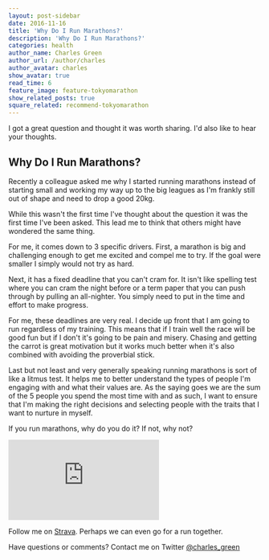 ```yaml
---
layout: post-sidebar
date: 2016-11-16
title: 'Why Do I Run Marathons?'
description: 'Why Do I Run Marathons?'
categories: health
author_name: Charles Green
author_url: /author/charles
author_avatar: charles
show_avatar: true
read_time: 6
feature_image: feature-tokyomarathon
show_related_posts: true
square_related: recommend-tokyomarathon
---
```


I got a great question and thought it was worth sharing. I'd also like to hear your thoughts.

## Why Do I Run Marathons?

Recently a colleague asked me why I started running marathons instead of starting small and working my way up to the big leagues as I'm frankly still out of shape and need to drop a good 20kg.

While this wasn't the first time I've thought about the question it was the first time I've been asked. This lead me to think that others might have wondered the same thing.

For me, it comes down to 3 specific drivers. First, a marathon is big and challenging enough to get me excited and compel me to try. If the goal were smaller I simply would not try as hard.

Next, it has a fixed deadline that you can't cram for. It isn't like spelling test where you can cram the night before or a term paper that you can push through by pulling an all-nighter. You simply need to put in the time and effort to make progress.

For me, these deadlines are very real. I decide up front that I am going to run regardless of my training. This means that if I train well the race will be good fun but if I don't it's going to be pain and misery. Chasing and getting the carrot is great motivation but it works much better when it's also combined with avoiding the proverbial stick.

Last but not least and very generally speaking running marathons is sort of like a litmus test. It helps me to better understand the types of people I'm engaging with and what their values are. As the saying goes we are the sum of the 5 people you spend the most time with and as such, I want to ensure that I'm making the right decisions and selecting people with the traits that I want to nurture in myself.

If you run marathons, why do you do it? If not, why not?


<iframe height='160' width='300' frameborder='0' allowtransparency='true' scrolling='no' src='https://www.strava.com/athletes/16169520/activity-summary/466fe07ddb7b0e1843700f67f3ecceee223a2595'></iframe>

<br/>


Follow me on [Strava](http://strava.com/athletes/16169520). Perhaps we can even go for a run together.

Have questions or comments? Contact me on Twitter [@charles_green](https://twitter.com/charles_green)
